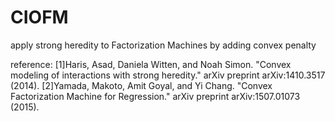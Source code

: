 # CIOFM
apply strong heredity to Factorization Machines by adding convex penalty

reference: [1]Haris, Asad, Daniela Witten, and Noah Simon. "Convex modeling of interactions with strong heredity." arXiv preprint arXiv:1410.3517 (2014).
[2]Yamada, Makoto, Amit Goyal, and Yi Chang. "Convex Factorization Machine for Regression." arXiv preprint arXiv:1507.01073 (2015).
